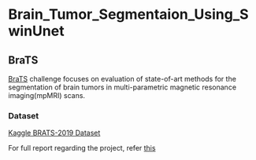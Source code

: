 # Brain_Tumor_Segmentaion_Using_SwinUnet

## BraTS
[BraTS](http://braintumorsegmentation.org/) challenge focuses on evaluation of state-of-art methods for the segmentation of brain tumors in multi-parametric magnetic resonance imaging(mpMRI) scans.

### Dataset

[Kaggle BRATS-2019 Dataset](https://www.kaggle.com/aryashah2k/brain-tumor-segmentation-brats-2019)


For full report regarding the project, refer [this](https://github.com/Manoj-Sri/Brain_Tumor_Segmentaion_Using_SwinUnet/blob/master/Report.pdf)
